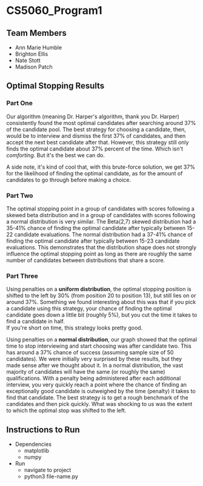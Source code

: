 # CS5060_Program1

## Team Members
- Ann Marie Humble
- Brighton Ellis
- Nate Stott
- Madison Patch

## Optimal Stopping Results
### Part One

Our algorithm (meaning Dr. Harper's algorithm, thank you Dr. Harper) 
consistently found the most optimal candidates 
after searching around 37% of the candidate pool. The best strategy 
for choosing a candidate, then, would be to interview and dismiss
the first 37% of candidates, and then accept the next best candidate after that.
However, this strategy still only finds the optimal candidate about
37% percent of the time. Which isn't _comforting_. But it's the best we can do.

A side note, it's kind of cool that, with this brute-force solution, we get 37% for the
likelihood of finding the optimal candidate, as for the amount of candidates 
to go through before making a choice.

### Part Two

The optimal stopping point in a group of candidates with scores following a 
skewed beta distribution and in a group of candidates with scores following a normal distribution is very similar. 
The Beta(2,7) skewed distribution had a 35-41% chance of finding the optimal candidate after 
typically between 15-22 candidate evaluations. The normal distribution had a 37-41% chance of finding 
the optimal candidate after typically between 15-23 candidate evaluations. 
This demonstrates that the distribution shape does not strongly influence the optimal stopping point as long 
as there are roughly the same number of candidates between distributions that share a score.


### Part Three

Using penalties on a **uniform distribution**, 
the optimal stopping position is shifted to the left by 30% (from position 20 to position 13), 
but still lies on or around 37%. 
Something we found interesting about this was that if you pick a candidate using this strategy, 
your chance of finding the optimal candidate goes down a little bit (roughly 5%), 
but you cut the time it takes to find a candidate in half.  
If you're short on time, this strategy looks pretty good.

Using penalties on a **normal distribution**, 
our graph showed that the optimal time to stop interviewing and start choosing was after candidate two. 
This has around a 37% chance of success (assuming sample size of 50 candidates). 
We were initially very surprised by these results, but they made sense after we thought about it. 
In a normal distribution, the vast majority of candidates will have the same (or roughly the same) qualifications. 
With a penalty being administered after each additional interview, 
you very quickly reach a point where the chance of finding an exceptionally good candidate is outweighed by the time (penalty) it takes to find that candidate. 
The best strategy is to get a rough benchmark of the candidates and then pick quickly. 
What was shocking to us was the extent to which the optimal stop was shifted to the left. 

## Instructions to Run

- Dependencies
  - matplotlib
  - numpy
- Run
  - navigate to project
  - python3 file-name.py
